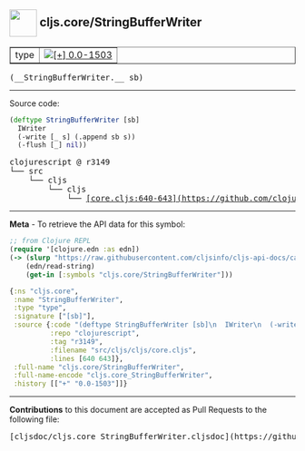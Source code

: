 ## <img width="48px" valign="middle" src="http://i.imgur.com/Hi20huC.png"> cljs.core/StringBufferWriter

 <table border="1">
<tr>

<td>type</td>
<td><a href="https://github.com/cljsinfo/cljs-api-docs/tree/0.0-1503"><img valign="middle" alt="[+] 0.0-1503" src="https://img.shields.io/badge/+-0.0--1503-lightgrey.svg"></a> </td>
</tr>
</table>

 <samp>
(__StringBufferWriter.__ sb)<br>
</samp>

---





Source code:

```clj
(deftype StringBufferWriter [sb]
  IWriter
  (-write [_ s] (.append sb s))
  (-flush [_] nil))
```

 <pre>
clojurescript @ r3149
└── src
    └── cljs
        └── cljs
            └── <ins>[core.cljs:640-643](https://github.com/clojure/clojurescript/blob/r3149/src/cljs/cljs/core.cljs#L640-L643)</ins>
</pre>


---

__Meta__ - To retrieve the API data for this symbol:

```clj
;; from Clojure REPL
(require '[clojure.edn :as edn])
(-> (slurp "https://raw.githubusercontent.com/cljsinfo/cljs-api-docs/catalog/cljs-api.edn")
    (edn/read-string)
    (get-in [:symbols "cljs.core/StringBufferWriter"]))
```

```clj
{:ns "cljs.core",
 :name "StringBufferWriter",
 :type "type",
 :signature ["[sb]"],
 :source {:code "(deftype StringBufferWriter [sb]\n  IWriter\n  (-write [_ s] (.append sb s))\n  (-flush [_] nil))",
          :repo "clojurescript",
          :tag "r3149",
          :filename "src/cljs/cljs/core.cljs",
          :lines [640 643]},
 :full-name "cljs.core/StringBufferWriter",
 :full-name-encode "cljs.core_StringBufferWriter",
 :history [["+" "0.0-1503"]]}

```

---

__Contributions__ to this document are accepted as Pull Requests to the following file:

 <pre>
[cljsdoc/cljs.core_StringBufferWriter.cljsdoc](https://github.com/cljsinfo/cljs-api-docs/blob/master/cljsdoc/cljs.core_StringBufferWriter.cljsdoc)
</pre>

